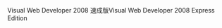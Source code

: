<span data-ttu-id="72c85-101">Visual Web Developer 2008 速成版</span><span class="sxs-lookup"><span data-stu-id="72c85-101">Visual Web Developer 2008 Express Edition</span></span>
